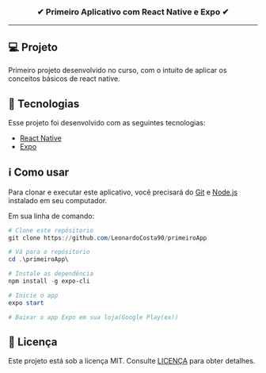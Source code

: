 
<h3 align="center">
  <strong>✔ Primeiro Aplicativo com React Native e Expo ✔</strong>
</h3>

---

## 💻 Projeto

Primeiro projeto desenvolvido no curso, com o intuito de aplicar os conceitos básicos de react native.

## 🚀 Tecnologias

Esse projeto foi desenvolvido com as seguintes tecnologias:

- [React Native](https://reactnative.devt)
- [Expo](https://expo.io)


## ℹ Como usar

Para clonar e executar este aplicativo, você precisará do [Git](https://git-scm.com) e [Node.js](https://nodejs.org/pt-br/) instalado em seu computador.

Em sua linha de comando:

```powershell
# Clone este repósitorio
git clone https://github.com/LeonardoCosta90/primeiroApp

# Vá para o repósitorio
cd .\primeiroApp\

# Instale as dependência
npm install -g expo-cli

# Inicie o app
expo start

# Baixar o app Expo em sua loja(Google Play(ex))
```

## 📝 Licença

Este projeto está sob a licença MIT. Consulte [LICENÇA](https://github.com/LeonardoCosta90/primeiroApp/blob/master/LICENSE) para obter detalhes.